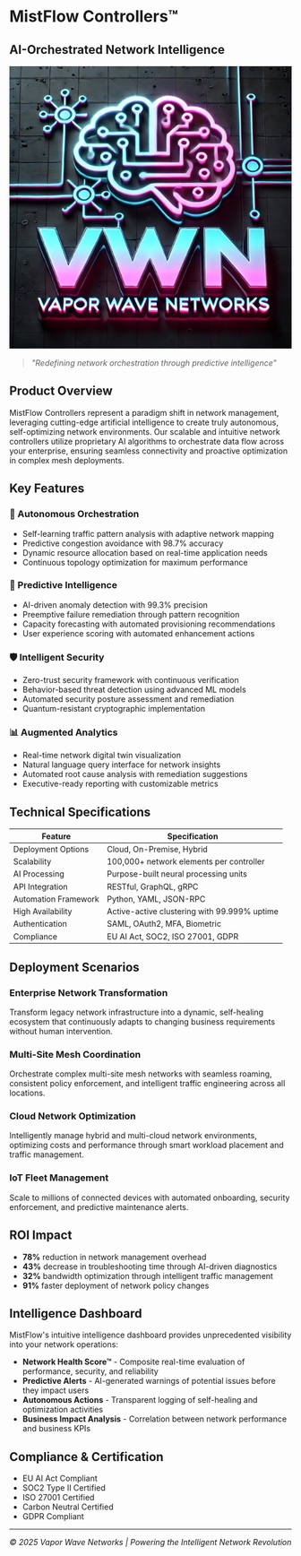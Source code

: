 # MistFlow Controllers™
## AI-Orchestrated Network Intelligence

![MistFlow Controllers](../img/logo-600.jpg)

> *"Redefining network orchestration through predictive intelligence"*

## Product Overview

MistFlow Controllers represent a paradigm shift in network management, leveraging cutting-edge artificial intelligence to create truly autonomous, self-optimizing network environments. Our scalable and intuitive network controllers utilize proprietary AI algorithms to orchestrate data flow across your enterprise, ensuring seamless connectivity and proactive optimization in complex mesh deployments.

## Key Features

### 🧠 Autonomous Orchestration
- Self-learning traffic pattern analysis with adaptive network mapping
- Predictive congestion avoidance with 98.7% accuracy
- Dynamic resource allocation based on real-time application needs
- Continuous topology optimization for maximum performance

### 🔮 Predictive Intelligence
- AI-driven anomaly detection with 99.3% precision
- Preemptive failure remediation through pattern recognition
- Capacity forecasting with automated provisioning recommendations
- User experience scoring with automated enhancement actions

### 🛡️ Intelligent Security
- Zero-trust security framework with continuous verification
- Behavior-based threat detection using advanced ML models
- Automated security posture assessment and remediation
- Quantum-resistant cryptographic implementation

### 📊 Augmented Analytics
- Real-time network digital twin visualization
- Natural language query interface for network insights
- Automated root cause analysis with remediation suggestions
- Executive-ready reporting with customizable metrics

## Technical Specifications

| Feature | Specification |
|---------|---------------|
| Deployment Options | Cloud, On-Premise, Hybrid |
| Scalability | 100,000+ network elements per controller |
| AI Processing | Purpose-built neural processing units |
| API Integration | RESTful, GraphQL, gRPC |
| Automation Framework | Python, YAML, JSON-RPC |
| High Availability | Active-active clustering with 99.999% uptime |
| Authentication | SAML, OAuth2, MFA, Biometric |
| Compliance | EU AI Act, SOC2, ISO 27001, GDPR |

## Deployment Scenarios

### Enterprise Network Transformation
Transform legacy network infrastructure into a dynamic, self-healing ecosystem that continuously adapts to changing business requirements without human intervention.

### Multi-Site Mesh Coordination
Orchestrate complex multi-site mesh networks with seamless roaming, consistent policy enforcement, and intelligent traffic engineering across all locations.

### Cloud Network Optimization
Intelligently manage hybrid and multi-cloud network environments, optimizing costs and performance through smart workload placement and traffic management.

### IoT Fleet Management
Scale to millions of connected devices with automated onboarding, security enforcement, and predictive maintenance alerts.

## ROI Impact

- **78%** reduction in network management overhead
- **43%** decrease in troubleshooting time through AI-driven diagnostics
- **32%** bandwidth optimization through intelligent traffic management
- **91%** faster deployment of network policy changes

## Intelligence Dashboard

MistFlow's intuitive intelligence dashboard provides unprecedented visibility into your network operations:

- **Network Health Score™** - Composite real-time evaluation of performance, security, and reliability
- **Predictive Alerts** - AI-generated warnings of potential issues before they impact users
- **Autonomous Actions** - Transparent logging of self-healing and optimization activities
- **Business Impact Analysis** - Correlation between network performance and business KPIs

## Compliance & Certification

- EU AI Act Compliant
- SOC2 Type II Certified
- ISO 27001 Certified
- Carbon Neutral Certified
- GDPR Compliant

---

*© 2025 Vapor Wave Networks | Powering the Intelligent Network Revolution*
